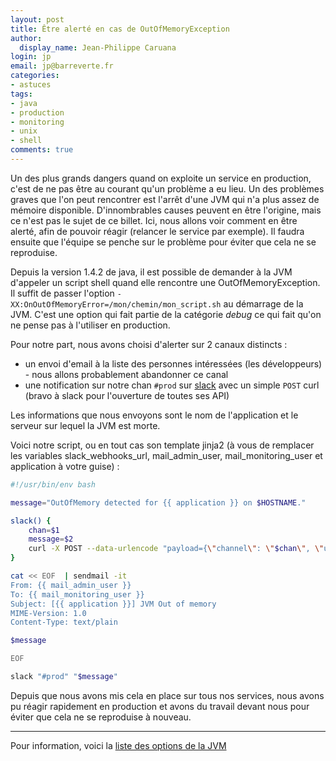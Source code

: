```yaml
---
layout: post
title: Être alerté en cas de OutOfMemoryException
author:
  display_name: Jean-Philippe Caruana
login: jp
email: jp@barreverte.fr
categories:
- astuces
tags:
- java
- production
- monitoring
- unix
- shell
comments: true
---
```


Un des plus grands dangers quand on exploite un service en production, c'est de ne pas être au courant qu'un problème a eu lieu. Un des problèmes graves que l'on peut rencontrer est l'arrêt d'une JVM qui n'a plus assez de mémoire disponible. D'innombrables causes peuvent en être l'origine, mais ce n'est pas le sujet de ce billet. Ici, nous allons voir comment en être alerté, afin de pouvoir réagir (relancer le service par exemple). Il faudra ensuite que l'équipe se penche sur le problème pour éviter que cela ne se reproduise.

Depuis la version 1.4.2 de java, il est possible de demander à la JVM d'appeler un script shell quand elle rencontre une OutOfMemoryException. Il suffit de passer l'option `-XX:OnOutOfMemoryError=/mon/chemin/mon_script.sh` au démarrage de la JVM. C'est une option qui fait partie de la catégorie _debug_ ce qui fait qu'on ne pense pas à l'utiliser en production.

Pour notre part, nous avons choisi d'alerter sur 2 canaux distincts :

- un envoi d'email à la liste des personnes intéressées (les développeurs) - nous allons probablement abandonner ce canal
- une notification sur notre chan `#prod` sur [slack](https://slack.com/) avec un simple `POST` curl (bravo à slack pour l'ouverture de toutes ses API)

Les informations que nous envoyons sont le nom de l'application et le serveur sur lequel la JVM est morte.

Voici notre script, ou en tout cas son template jinja2 (à vous de remplacer les variables slack_webhooks_url, mail_admin_user, mail_monitoring_user et application à votre guise) :


````bash
#!/usr/bin/env bash

message="OutOfMemory detected for {{ application }} on $HOSTNAME."

slack() {
    chan=$1
    message=$2
    curl -X POST --data-urlencode "payload={\"channel\": \"$chan\", \"username\": \"monitoring\", \"text\": \"$message\", \"icon_emoji\": \":sos:\"}" {{ slack_webhooks_url }}
}

cat << EOF  | sendmail -it
From: {{ mail_admin_user }}
To: {{ mail_monitoring_user }}
Subject: [{{ application }}] JVM Out of memory
MIME-Version: 1.0
Content-Type: text/plain

$message

EOF

slack "#prod" "$message"
````

Depuis que nous avons mis cela en place sur tous nos services, nous avons pu réagir rapidement en production et avons du travail devant nous pour éviter que cela ne se reproduise à nouveau.

---

Pour information, voici la [liste des options de la JVM](http://www.oracle.com/technetwork/java/javase/tech/vmoptions-jsp-140102.html)

